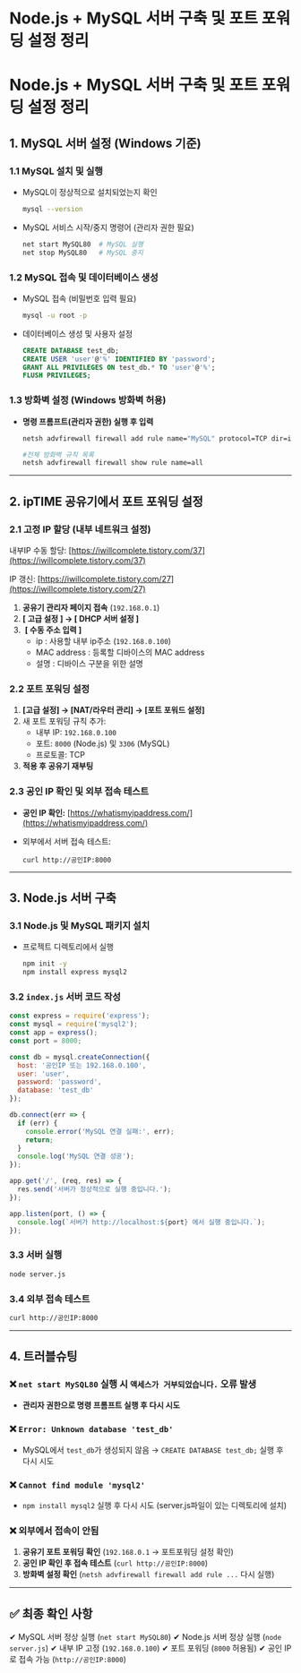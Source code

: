 # Node.js + MySQL 서버 구축 및 포트 포워딩 설정 정리

# Node.js + MySQL 서버 구축 및 포트 포워딩 설정 정리

## 1. MySQL 서버 설정 (Windows 기준)

### 1.1 MySQL 설치 및 실행

- MySQL이 정상적으로 설치되었는지 확인
    
    ```bash
    mysql --version
    ```
    
- MySQL 서비스 시작/중지 명령어 (관리자 권한 필요)
    
    ```bash
    net start MySQL80  # MySQL 실행
    net stop MySQL80   # MySQL 중지
    ```
    

### 1.2 MySQL 접속 및 데이터베이스 생성

- MySQL 접속 (비밀번호 입력 필요)
    
    ```bash
    mysql -u root -p
    ```
    
- 데이터베이스 생성 및 사용자 설정
    
    ```sql
    CREATE DATABASE test_db;
    CREATE USER 'user'@'%' IDENTIFIED BY 'password';
    GRANT ALL PRIVILEGES ON test_db.* TO 'user'@'%';
    FLUSH PRIVILEGES;
    ```
    

### 1.3 방화벽 설정 (Windows 방화벽 허용)

- **명령 프롬프트(관리자 권한) 실행 후 입력**
    
    ```bash
    netsh advfirewall firewall add rule name="MySQL" protocol=TCP dir=in localport=3306 action=allow
    ```
    
    ```bash
    #전체 방화벽 규칙 목록
    netsh advfirewall firewall show rule name=all
    ```
    

---

## 2. ipTIME 공유기에서 포트 포워딩 설정

### 2.1 고정 IP 할당 (내부 네트워크 설정)

내부IP 수동 할당:  [https://iwillcomplete.tistory.com/37](https://iwillcomplete.tistory.com/37)

IP 갱신: [https://iwillcomplete.tistory.com/27](https://iwillcomplete.tistory.com/27)

1. **공유기 관리자 페이지 접속** (`192.168.0.1`)
2. **[ 고급 설정 ] → [ DHCP 서버 설정 ]**
3.  **[ 수동 주소 입력 ]**
    - ip : 사용할 내부 ip주소 (`192.168.0.100`)
    - MAC address : 등록할 디바이스의 MAC address
    - 설명 : 디바이스 구분을 위한 설명

### 2.2 포트 포워딩 설정

1. **[고급 설정] → [NAT/라우터 관리] → [포트 포워드 설정]**
2. 새 포트 포워딩 규칙 추가:
    - 내부 IP: `192.168.0.100`
    - 포트: `8000` (Node.js) 및 `3306` (MySQL)
    - 프로토콜: TCP
3. **적용 후 공유기 재부팅**

### 2.3 공인 IP 확인 및 외부 접속 테스트

- **공인 IP 확인:** [https://whatismyipaddress.com/](https://whatismyipaddress.com/)
- 외부에서 서버 접속 테스트:
    
    ```
    curl http://공인IP:8000
    ```
    

---

## 3. Node.js 서버 구축

### 3.1 Node.js 및 MySQL 패키지 설치

- 프로젝트 디렉토리에서 실행
    
    ```bash
    npm init -y
    npm install express mysql2
    ```
    

### 3.2 `index.js` 서버 코드 작성

```jsx
const express = require('express');
const mysql = require('mysql2');
const app = express();
const port = 8000;

const db = mysql.createConnection({
  host: '공인IP 또는 192.168.0.100',
  user: 'user',
  password: 'password',
  database: 'test_db'
});

db.connect(err => {
  if (err) {
    console.error('MySQL 연결 실패:', err);
    return;
  }
  console.log('MySQL 연결 성공');
});

app.get('/', (req, res) => {
  res.send('서버가 정상적으로 실행 중입니다.');
});

app.listen(port, () => {
  console.log(`서버가 http://localhost:${port} 에서 실행 중입니다.`);
});
```

### 3.3 서버 실행

```bash
node server.js
```

### 3.4 외부 접속 테스트

```bash
curl http://공인IP:8000
```

---

## 4. 트러블슈팅

### ❌ `net start MySQL80` 실행 시 `액세스가 거부되었습니다.` 오류 발생

- **관리자 권한으로 명령 프롬프트 실행 후 다시 시도**

### ❌ `Error: Unknown database 'test_db'`

- MySQL에서 `test_db`가 생성되지 않음 → `CREATE DATABASE test_db;` 실행 후 다시 시도

### ❌ `Cannot find module 'mysql2'`

- `npm install mysql2` 실행 후 다시 시도 (server.js파일이 있는 디렉토리에 설치)

### ❌ 외부에서 접속이 안됨

1. **공유기 포트 포워딩 확인** (`192.168.0.1` → 포트포워딩 설정 확인)
2. **공인 IP 확인 후 접속 테스트** (`curl http://공인IP:8000`)
3. **방화벽 설정 확인** (`netsh advfirewall firewall add rule ...` 다시 실행)

---

## ✅ 최종 확인 사항

✔ MySQL 서버 정상 실행 (`net start MySQL80`)
✔ Node.js 서버 정상 실행 (`node server.js`)
✔ 내부 IP 고정 (`192.168.0.100`)
✔ 포트 포워딩 (`8000` 허용됨)
✔ 공인 IP로 접속 가능 (`http://공인IP:8000`)